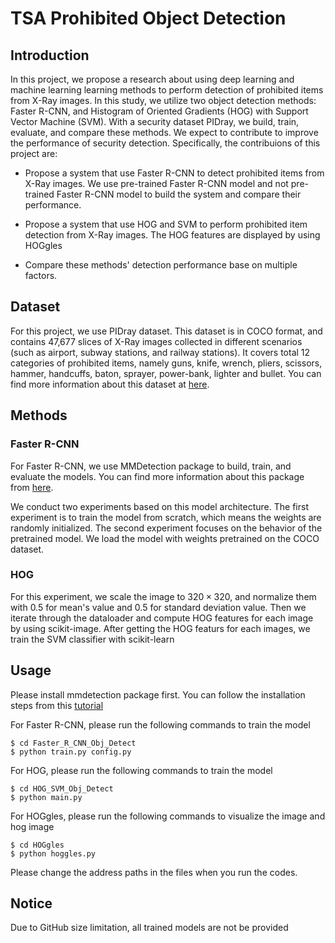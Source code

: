# TSA Prohibited Object Detection
## Introduction
In this project, we propose a research about using deep learning and machine learning learning methods to perform detection of prohibited items from X-Ray images. In this study, we utilize two object detection methods: Faster R-CNN, and Histogram of Oriented Gradients (HOG) with Support Vector Machine (SVM). With a security dataset PIDray, we build, train, evaluate, and compare these methods. We expect to contribute to improve the performance of security detection. Specifically, the contribuions of this project are:

-   Propose a system that use Faster R-CNN to detect prohibited items from X-Ray images. We use pre-trained Faster R-CNN model and not pre-trained Faster R-CNN model to build the system and compare their performance.

-   Propose a system that use HOG and SVM to perform prohibited item detection from X-Ray images. The HOG features are displayed by using HOGgles

-   Compare these methods' detection performance base on multiple factors.

## Dataset
For this project, we use PIDray dataset. This dataset is in COCO format, and contains 47,677 slices of X-Ray images collected in different scenarios (such as airport, subway stations, and railway stations). It covers total 12 categories of prohibited items, namely guns, knife, wrench, pliers, scissors, hammer, handcuffs, baton, sprayer, power-bank, lighter and bullet. You can find more information about this dataset at [here](https://github.com/bywang2018/security-dataset).

## Methods
### Faster R-CNN
For Faster R-CNN, we use MMDetection package to build, train, and evaluate the models. You can find more information about this package from [here](https://mmdetection.readthedocs.io/en/latest/). 

We conduct two experiments based on this model architecture. The first experiment is to train the model from scratch, which means the weights are randomly initialized. The second experiment focuses on the behavior of the pretrained model. We load the model with weights pretrained on the COCO dataset.

### HOG
For this experiment, we scale the image to $320 \times 320$, and normalize them with 0.5 for mean's value and 0.5 for standard deviation value. Then we iterate through the dataloader and compute HOG features for each image by using scikit-image. After getting the HOG featurs for each images, we train the SVM classifier with scikit-learn 

## Usage
Please install mmdetection package first. You can follow the installation steps from this [tutorial](https://mmdetection.readthedocs.io/en/latest/get_started.html#installation)

For Faster R-CNN, please run the following commands to train the model
```
$ cd Faster_R_CNN_Obj_Detect
$ python train.py config.py
```

For HOG, please run the following commands to train the model
```
$ cd HOG_SVM_Obj_Detect
$ python main.py
```

For HOGgles, please run the following commands to visualize the image and hog image
```
$ cd HOGgles
$ python hoggles.py
```

Please change the address paths in the files when you run the codes.

## Notice
Due to GitHub size limitation, all trained models are not be provided